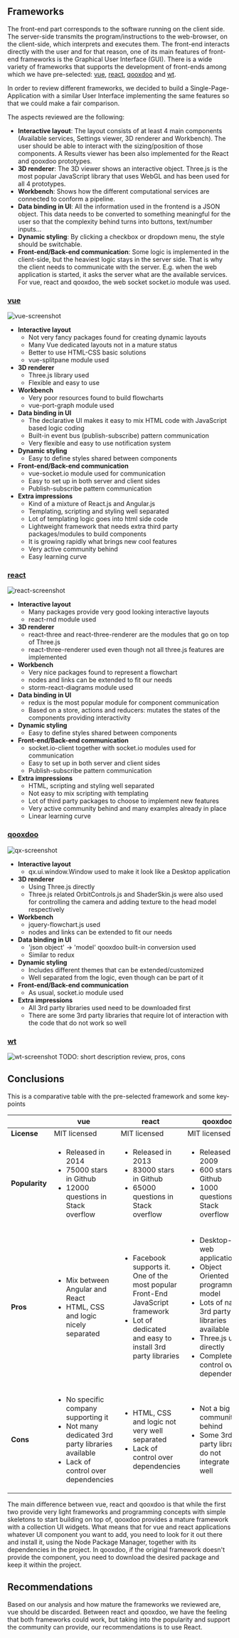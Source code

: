 ## Frameworks

The front-end part corresponds to the software running on the client side. The server-side transmits the program/instructions to the web-browser, on the client-side, which interprets and executes them. The front-end interacts directly with the user and for that reason, one of its main features of front-end frameworks is the Graphical User Interface (GUI). There is a wide variety of frameworks that supports the development of front-ends among which we have pre-selected: [vue], [react], [qooxdoo] and [wt].

In order to review different frameworks, we decided to build a Single-Page-Application with a similar User Interface implementing the same features so that we could make a fair comparison.

The aspects reviewed are the following:
- **Interactive layout**: The layout consists of at least 4 main components (Available services, Settings viewer, 3D renderer and Workbench). The user should be able to interact with the sizing/position of those components. A Results viewer has been also implemented for the React and qooxdoo prototypes.
- **3D renderer**: The 3D viewer shows an interactive object. Three.js is the most popular JavaScript library that uses WebGL and has been used for all 4 prototypes.
- **Workbench**: Shows how the different computational services are connected to conform a pipeline.
- **Data binding in UI**: All the information used in the frontend is a JSON object. This data needs to be converted to something meaningful for the user so that the complexity behind turns into buttons, text/number inputs...
- **Dynamic styling**: By clicking a checkbox or dropdown menu, the style should be switchable.
- **Front-end/Back-end communication**: Some logic is implemented in the client-side, but the heaviest logic stays in the server side. That is why the client needs to communicate with the server. E.g. when the web application is started, it asks the server what are the available services. For vue, react and qooxdoo, the web socket socket.io module was used.

### [vue]
![vue-screenshot](../img/vue.png)
- **Interactive layout**
  - Not very fancy packages found for creating dynamic layouts
  - Many Vue dedicated layouts not in a mature status
  - Better to use HTML-CSS basic solutions
  - vue-splitpane module used
- **3D renderer**
  - Three.js library used
  - Flexible and easy to use
- **Workbench**
  - Very poor resources found to build flowcharts
  - vue-port-graph module used
- **Data binding in UI**
  - The declarative UI makes it easy to mix HTML code with JavaScript based logic coding
  - Built-in event bus (publish-subscribe) pattern communication
  - Very flexible and easy to use notification system
- **Dynamic styling**
  - Easy to define styles shared between components
- **Front-end/Back-end communication**
  - vue-socket.io module used for communication
  - Easy to set up in both server and client sides
  - Publish-subscribe pattern communication
- **Extra impressions**
  - Kind of a mixture of React.js and Angular.js
  - Templating, scripting and styling well separated
  - Lot of templating logic goes into html side code
  - Lightweight framework that needs extra third party packages/modules to build components
  - It is growing rapidly what brings new cool features
  - Very active community behind
  - Easy learning curve

### [react]
![react-screenshot](../img/react.jpg)
- **Interactive layout**
  - Many packages provide very good looking interactive layouts
  - react-rnd module used
- **3D renderer**
  - react-three and react-three-renderer are the modules that go on top of Three.js
  - react-three-renderer used even though not all three.js features are implemented
- **Workbench**
  - Very nice packages found to represent a flowchart
  - nodes and links can be extended to fit our needs
  - storm-react-diagrams module used
- **Data binding in UI**
  - redux is the most popular module for component communication
  - Based on a store, actions and reducers: mutates the states of the components providing interactivity
- **Dynamic styling**
  - Easy to define styles shared between components
- **Front-end/Back-end communication**
  - socket.io-client together with socket.io modules used for communication
  - Easy to set up in both server and client sides
  - Publish-subscribe pattern communication
- **Extra impressions**
  - HTML, scripting and styling well separated
  - Not easy to mix scripting with templating
  - Lot of third party packages to choose to implement new features
  - Very active community behind and many examples already in place
  - Linear learning curve

### [qooxdoo]
![qx-screenshot](../img/qx.png)
- **Interactive layout**
  - qx.ui.window.Window used to make it look like a Desktop application
- **3D renderer**
  - Using Three.js directly
  - Three.js related OrbitControls.js and ShaderSkin.js were also used for controlling the camera and adding texture to the head model respectively
- **Workbench**
  - jquery-flowchart.js used
  - nodes and links can be extended to fit our needs
- **Data binding in UI**
  - 'json object' -> 'model' qooxdoo built-in conversion used
  - Similar to redux
- **Dynamic styling**
  - Includes different themes that can be extended/customized
  - Well separated from the logic, even though can be part of it
- **Front-end/Back-end communication**
  - As usual, socket.io module used
- **Extra impressions**
  - All 3rd party libraries used need to be downloaded first
  - There are some 3rd party libraries that require lot of interaction with the code that do not work so well

### [wt]
![wt-screenshot](../img/wt.png)
TODO: short description review, pros, cons

## Conclusions
This is a comparative table with the pre-selected framework and some key-points

|                | vue          | react        |      qooxdoo |
|----------------|--------------|--------------|--------------|
|  **License**   | MIT licensed | MIT licensed | MIT licensed |
| **Popularity** | <ul><li>Released in 2014</li><li>75000 stars in Github</li><li>12000 questions in Stack overflow</li></ul> | <ul><li>Released in 2013</li><li>83000 stars in Github</li><li>65000 questions in Stack overflow</li></ul> | <ul><li>Released in 2009</li><li>600 stars in Github</li><li>1000 questions in Stack overflow</li></ul> |
|    **Pros**    | <ul><li>Mix between Angular and React</li><li>HTML, CSS and logic nicely separated</li></ul> | <ul><li>Facebook supports it. One of the most popular Front-End JavaScript framework</li><li>Lot of dedicated and easy to install 3rd party libraries | <ul><li>Desktop-like web application</li><li>Object Oriented programming model</li><li>Lots of native 3rd party libraries available</li><li>Three.js used directly</li><li>Complete control over dependencies |
|    **Cons**    | <ul><li>No specific company supporting it</li><li>Not many dedicated 3rd party libraries available</li><li>Lack of control over dependencies</li></ul> | <ul><li>HTML, CSS and logic not very well separated</li><li>Lack of control over dependencies</li></ul> | <ul><li>Not a big community behind</li><li>Some 3rd party libraries do not integrate very well</li></ul> |

The main difference between vue, react and qooxdoo is that while the first two provide very light frameworks and programming concepts with simple skeletons to start building on top of, qooxdoo provides a mature framework with a collection UI widgets. What means that for vue and react applications whatever UI component you want to add, you need to look for it out there and install it, using the Node Package Manager, together with its dependencies in the project. In qooxdoo, if the original framework doesn't provide the component, you need to download the desired package and keep it within the project.

## Recommendations
Based on our analysis and how mature the frameworks we reviewed are, vue should be discarded.
Between react and qooxdoo, we have the feeling that both frameworks could work, but taking into the popularity and support the community can provide, our recommendations is to use React.



[vue]: https://vuejs.org
[react]: https://reactjs.org
[qooxdoo]: http://www.qooxdoo.org
[wt]: https://www.webtoolkit.eu/wt
